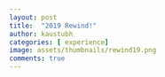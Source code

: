 ```yaml
---
layout: post
title:  "2019 Rewind!"
author: kaustubh
categories: [ experience]
image: assets/thumbnails/rewind19.png
comments: true
---
```



